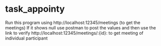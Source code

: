 # task_appointy
Run this program using
http://localhost:12345/meetings (to get the meetings)
If it shows null use postman to post the values and then use the link to verify
http://localhost:12345/meetings/:{id}: to get meeting of individual participant
